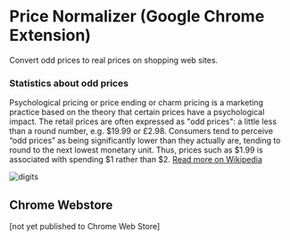# Price Normalizer (Google Chrome Extension)

Convert odd prices to real prices on shopping web sites.

### Statistics about odd prices
Psychological pricing or price ending or charm pricing is a marketing practice based on the theory that certain prices have a psychological impact. The retail prices are often expressed as "odd prices": a little less than a round number, e.g. $19.99 or £2.98. Consumers tend to perceive “odd prices” as being significantly lower than they actually are, tending to round to the next lowest monetary unit. Thus, prices such as $1.99 is associated with spending $1 rather than $2. [Read more on Wikipedia](https://en.wikipedia.org/wiki/Psychological_pricing)

![digits](http://i.imgur.com/AhngSz3.png)

## Chrome Webstore

[not yet published to Chrome Web Store]
